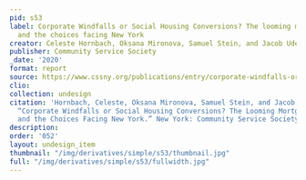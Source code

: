 ```yaml
---
pid: s53
label: Corporate Windfalls or Social Housing Conversions? The looming mortgage crisis
  and the choices facing New York
creator: Celeste Hornbach, Oksana Mironova, Samuel Stein, and Jacob Udell.
publisher: Community Service Society
_date: '2020'
format: report
source: https://www.cssny.org/publications/entry/corporate-windfalls-or-social-housing-conversions
clio:
collection: undesign
citation: 'Hornbach, Celeste, Oksana Mironova, Samuel Stein, and Jacob Udell. 2020.
  “Corporate Windfalls or Social Housing Conversions? The Looming Mortgage Crisis
  and the Choices Facing New York.” New York: Community Service Society. https://www.cssny.org/publications/entry/corporate-windfalls-or-social-housing-conversions.'
description:
order: '052'
layout: undesign_item
thumbnail: "/img/derivatives/simple/s53/thumbnail.jpg"
full: "/img/derivatives/simple/s53/fullwidth.jpg"
---
```

